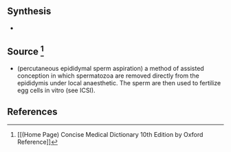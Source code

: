 ## Synthesis
- 
## Source [^1]
- (percutaneous epididymal sperm aspiration) a method of assisted conception in which spermatozoa are removed directly from the epididymis under local anaesthetic. The sperm are then used to fertilize egg cells in vitro (see ICSI).
## References

[^1]: [[(Home Page) Concise Medical Dictionary 10th Edition by Oxford Reference]]